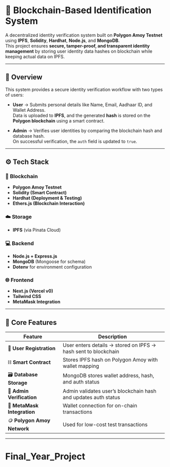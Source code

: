 # 🪪 Blockchain-Based Identification System

A decentralized identity verification system built on **Polygon Amoy Testnet** using **IPFS**, **Solidity**, **Hardhat**, **Node.js**, and **MongoDB**.  
This project ensures **secure, tamper-proof, and transparent identity management** by storing user identity data hashes on blockchain while keeping actual data on IPFS.

---

## 🚀 Overview

This system provides a secure identity verification workflow with two types of users:

- **User** → Submits personal details like Name, Email, Aadhaar ID, and Wallet Address.  
  Data is uploaded to **IPFS**, and the generated **hash** is stored on the **Polygon blockchain** using a smart contract.
  
- **Admin** → Verifies user identities by comparing the blockchain hash and database hash.  
  On successful verification, the `auth` field is updated to `true`.

---

## ⚙️ Tech Stack

### 🧠 **Blockchain**
- **Polygon Amoy Testnet**
- **Solidity (Smart Contract)**
- **Hardhat (Deployment & Testing)**
- **Ethers.js (Blockchain Interaction)**

### ☁️ **Storage**
- **IPFS** (via Pinata Cloud)

### 💻 **Backend**
- **Node.js + Express.js**
- **MongoDB** (Mongoose for schema)
- **Dotenv** for environment configuration

### 🌐 **Frontend**
- **Next.js (Vercel v0)**
- **Tailwind CSS**
- **MetaMask Integration**

---

## 🔐 Core Features

| Feature | Description |
|----------|--------------|
| 🧾 **User Registration** | User enters details → stored on IPFS → hash sent to blockchain |
| ⛓️ **Smart Contract** | Stores IPFS hash on Polygon Amoy with wallet mapping |
| 🗃️ **Database Storage** | MongoDB stores wallet address, hash, and auth status |
| 🔑 **Admin Verification** | Admin validates user’s blockchain hash and updates auth status |
| 🧩 **MetaMask Integration** | Wallet connection for on-chain transactions |
| 🪙 **Polygon Amoy Network** | Used for low-cost test transactions |

---
# Final_Year_Project
